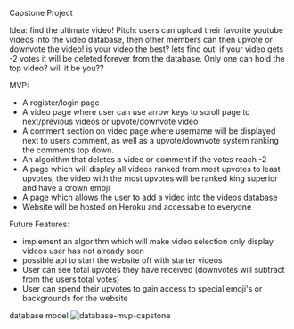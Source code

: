 Capstone Project

Idea: find the ultimate video!
Pitch: users can upload their favorite youtube videos into the video database, then other members can then upvote or downvote the video! is your video the best? lets find out! if your video gets -2 votes it will be deleted forever from the database. Only one can hold the top video? will it be you??

MVP:

- A register/login page
- A video page where user can use arrow keys to scroll page to next/previous videos or upvote/downvote video
- A comment section on video page where username will be displayed next to users comment, as well as a upvote/downvote system ranking the comments top down.
- An algorithm that deletes a video or comment if the votes reach -2
- A page which will display all videos ranked from most upvotes to least upvotes, the video with the most upvotes will be ranked king superior and have a crown emoji
- A page which allows the user to add a video into the videos database
- Website will be hosted on Heroku and accessable to everyone

Future Features:

- implement an algorithm which will make video selection only display videos user has not already seen
- possible api to start the website off with starter videos
- User can see total upvotes they have received (downvotes will subtract from the users total votes)
- User can spend their upvotes to gain access to special emoji's or backgrounds for the website

database model
![database-mvp-capstone](https://user-images.githubusercontent.com/86342418/159331781-c7cda441-94e7-404e-a7c1-ee503b296ed9.PNG)

